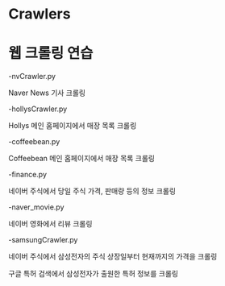# Crawlers

# 웹 크롤링 연습
  -nvCrawler.py
  
  Naver News 기사 크롤링
  
  -hollysCrawler.py
  
  Hollys 메인 홈페이지에서 매장 목록 크롤링
  
  -coffeebean.py
  
  Coffeebean 메인 홈페이지에서 매장 목록 크롤링
  
  -finance.py
  
  네이버 주식에서 당일 주식 가격, 판매량 등의 정보 크롤링
  
  -naver_movie.py
  
  네이버 영화에서 리뷰 크롤링
  
  -samsungCrawler.py
  
  네이버 주식에서 삼성전자의 주식 상장일부터 현재까지의 가격을 크롤링
  
  구글 특허 검색에서 삼성전자가 출원한 특허 정보를 크롤링
